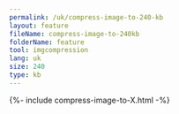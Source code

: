 ```yaml
---
permalink: /uk/compress-image-to-240-kb
layout: feature
fileName: compress-image-to-240kb
folderName: feature
tool: imgcompression
lang: uk
size: 240
type: kb
---
```


{%- include compress-image-to-X.html -%}
